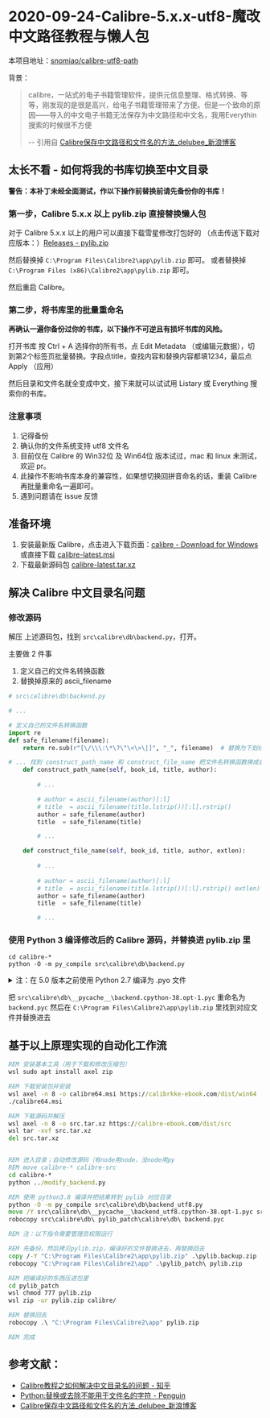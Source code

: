 # 2020-09-24-Calibre-5.x.x-utf8-魔改中文路径教程与懒人包

本项目地址：[snomiao/calibre-utf8-path]( https://github.com/snomiao/calibre-utf8-path )

背景：

> calibre，一站式的电子书籍管理软件，提供元信息整理、格式转换、等等，刚发现的是很是高兴，给电子书籍管理带来了方便。但是一个致命的原因——导入的中文电子书籍无法保存为中文路径和中文名，我用Everythin搜索的时候很不方便
> 
> -- 引用自 [Calibre保存中文路径和文件名的方法_delubee_新浪博客]( http://blog.sina.com.cn/s/blog_7a1f539c0102xitp.html )

## 太长不看 - 如何将我的书库切换至中文目录

**警告：本补丁未经全面测试，作以下操作前替换前请先备份你的书库！**

### 第一步，Calibre 5.x.x 以上 pylib.zip 直接替换懒人包

对于 Calibre 5.x.x 以上的用户可以直接下载雪星修改打包好的 （点击传送下载对应版本：）[Releases - pylib.zip]( https://github.com/snomiao/calibre-utf8-path/releases )

然后替换掉 `C:\Program Files\Calibre2\app\pylib.zip` 即可。
或者替换掉 `C:\Program Files (x86)\Calibre2\app\pylib.zip` 即可。

然后重启 Calibre。

### 第二步，将书库里的批量重命名

**再确认一遍你备份过你的书库，以下操作不可逆且有损坏书库的风险。**

打开书库 按 Ctrl + A 选择你的所有书，点 Edit Metadata （或编辑元数据），切到第2个标签页批量替换。字段点title，查找内容和替换内容都填1234，最后点 Apply （应用）

然后目录和文件名就全变成中文，接下来就可以试试用 Listary 或 Everything 搜索你的书库。

### 注意事项

1. 记得备份
2. 确认你的文件系统支持 utf8 文件名
3. 目前仅在 Calibre 的 Win32位 及 Win64位 版本试过，mac 和 linux 未测试，欢迎 pr。
4. 此操作不影响书库本身的兼容性，如果想切换回拼音命名的话，重装 Calibre 再批量重命名一遍即可。
5. 遇到问题请在 issue 反馈

## 准备环境

1. 安装最新版 Calibre，点击进入下载页面：[calibre - Download for Windows]( https://calibre-ebook.com/download_windows )
    或直接下载 [calibre-latest.msi]( https://calibre-ebook.com/dist/win32 ) 
2. 下载最新源码包 [calibre-latest.tar.xz]( https://calibre-ebook.com/dist/src )


## 解决 Calibre 中文目录名问题

### 修改源码

解压 上述源码包，找到 `src\calibre\db\backend.py`，打开。

主要做 2 件事
1. 定义自己的文件名转换函数
2. 替换掉原来的 ascii_filename

```python
# src\calibre\db\backend.py

# ...

# 定义自己的文件名转换函数
import re
def safe_filename(filename):
    return re.sub(r"[\/\\\:\*\?\"\<\>\|]", "_", filename)  # 替换为下划线

# ... 找到 construct_path_name 和 construct_file_name 把文件名转换函数换成自己的
    def construct_path_name(self, book_id, title, author):
        
        # ...

        # author = ascii_filename(author)[:l]
        # title  = ascii_filename(title.lstrip())[:l].rstrip()
        author = safe_filename(author)
        title  = safe_filename(title)

        # ...

    def construct_file_name(self, book_id, title, author, extlen):
        
        # ...
        
        # author = ascii_filename(author)[:l]
        # title  = ascii_filename(title.lstrip())[:l].rstrip() extlen)
        author = safe_filename(author)
        title  = safe_filename(title)

        # ...
```

### 使用 Python 3 编译修改后的 Calibre 源码，并替换进 pylib.zip 里

```batch
cd calibre-*
python -O -m py_compile src\calibre\db\backend.py
```

<details>
<summary>注：在 5.0 版本之前使用 Python 2.7 编译为 .pyo 文件</summary>

```batch
c:\Python27\python.exe -O -m py_compile src\calibre\db\backend.py
```

</details>

把 `src\calibre\db\__pycache__\backend.cpython-38.opt-1.pyc`
重命名为 `backend.pyc` 然后在 `C:\Program Files\Calibre2\app\pylib.zip` 里找到对应文件并替换进去

## 基于以上原理实现的自动化工作流

```bat
REM 安装基本工具（用于下载和修改压缩包）
wsl sudo apt install axel zip

REM 下载安装包并安装
wsl axel -n 8 -o calibre64.msi https://calibrkke-ebook.com/dist/win64
./calibre64.msi

REM 下载源码并解压
wsl axel -n 8 -o src.tar.xz https://calibre-ebook.com/dist/src
wsl tar -xvf src.tar.xz
del src.tar.xz


REM 进入目录；自动修改源码（有node用node，没node用py
REM move calibre-* calibre-src
cd calibre-*
python ../modify_backend.py

REM 使用 python3.8 编译并把结果转到 pylib 对应目录
python -O -m py_compile src\calibre\db\backend_utf8.py
move /Y src\calibre\db\__pycache__\backend_utf8.cpython-38.opt-1.pyc src\calibre\db\backend.pyc
robocopy src\calibre\db\ pylib_patch\calibre\db\ backend.pyc

REM 注：以下指令需要管理员权限运行

REM 先备份，然后拷贝pylib.zip，编译好的文件替换进去，再替换回去
copy /-Y "C:\Program Files\Calibre2\app\pylib.zip" .\pylib.backup.zip
robocopy "C:\Program Files\Calibre2\app" .\pylib_patch\ pylib.zip

REM 把编译好的东西压进包里
cd pylib_patch
wsl chmod 777 pylib.zip
wsl zip -ur pylib.zip calibre/

REM 替换回去
robocopy .\ "C:\Program Files\Calibre2\app" pylib.zip

REM 完成
```

## 参考文献：

- [Calibre教程之如何解决中文目录名的问题 - 知乎]( https://zhuanlan.zhihu.com/p/245553023 )
- [Python:替换或去除不能用于文件名的字符 - Penguin]( https://www.polarxiong.com/archives/Python-%E6%9B%BF%E6%8D%A2%E6%88%96%E5%8E%BB%E9%99%A4%E4%B8%8D%E8%83%BD%E7%94%A8%E4%BA%8E%E6%96%87%E4%BB%B6%E5%90%8D%E7%9A%84%E5%AD%97%E7%AC%A6.html )
- [Calibre保存中文路径和文件名的方法_delubee_新浪博客]( http://blog.sina.com.cn/s/blog_7a1f539c0102xitp.html )